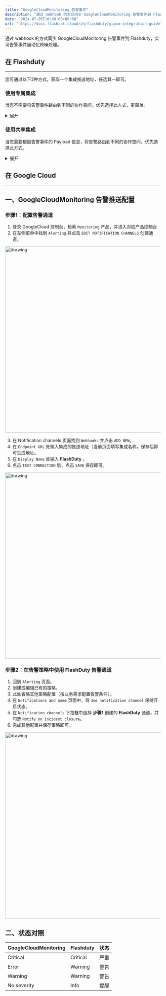 ```yaml
---
title: "GoogleCloudMonitoring 告警事件"
description: "通过 webhook 的方式同步 GoogleCloudMonitoring 告警事件到 Flashduty，实现告警事件自动化降噪处理"
date: "2024-07-05T10:00:00+08:00"
url: "https://docs.flashcat.cloud/zh/flashduty/gcpcm-integration-guide"
---
```


通过 webhook 的方式同步 GoogleCloudMonitoring 告警事件到 Flashduty，实现告警事件自动化降噪处理。

<div class="hide">

## 在 Flashduty
---
您可通过以下2种方式，获取一个集成推送地址，任选其一即可。

### 使用专属集成

当您不需要将告警事件路由到不同的协作空间，优先选择此方式，更简单。

<details>
  <summary>展开</summary>
  
  1. 进入 Flashduty 控制台，选择 **协作空间**，进入某个空间的详情页面
  2. 选择 **集成数据** tab，点击 **添加一个集成**，进入添加集成页面
  3. 选择 **GCP 云监控** 集成，点击 **保存**，生成卡片。
  4. 点击生成的卡片，可以查看到 **推送地址**，复制备用，完成。
  
    
</details>

### 使用共享集成

当您需要根据告警事件的 Payload 信息，将告警路由到不同的协作空间，优先选择此方式。

<details>
  <summary>展开</summary>
  
  1. 进入 Flashduty 控制台，选择 **集成中心=>告警事件**，进入集成选择页面。
  2. 选择 **GCP 云监控** 集成：
        - **集成名称**：为当前集成定义一个名称。
  3. 点击 **保存** 后，复制当前页面的新生成的 **推送地址** 备用。
  4. 点击 **创建路由**，为集成配置路由规则。您可以按条件匹配不同的告警到不同的协作空间，也可以直接设置默认协作空间作为兜底，后续再按需调整。
  5. 完成。
    
</details>

</div>

## 在 Google Cloud
---

<div class="md-block">

## 一、GoogleCloudMonitoring 告警推送配置

### 步骤1：配置告警通道
1. 登录 GoogleCloud 控制台，检索 `Monitoring` 产品，并进入对应产品控制台
2. 在左侧菜单中找到 `Alerting` 并点击 `EDIT NOTIFICATION CHANNELS` 创建通道。

<img alt="drawing" width="600" src="https://download.flashcat.cloud/flashduty/doc/google-cm-1.png" />

3. 在 Notification channels 页面找到 `Webhooks` 并点击 `ADD NEW`。
4. 在 `Endpoint URL` 处输入集成的推送地址（当前页面填写集成名称，保存后即可生成地址。
5. 在 `Display Name` 处输入 **FlashDuty** 。
6. 点击 `TEST CONNECTION` 后，点击 `SAVE` 保存即可。

<img alt="drawing" width="600" src="https://download.flashcat.cloud/flashduty/doc/google-cm-2.png" />

### 步骤2：在告警策略中使用 FlashDuty 告警通道

1. 回到 `Alerting` 页面。
2. 创建或编辑已有的策略。
3. 此处省略其他策略配置（按业务需求配置告警条件）。
4. 在 `Notifications and name` 页面中，将 `Use notification channel` 保持开启状态。
5. 在 `Notification channels` 下拉框中选择 **步骤1** 创建的 **FlashDuty** 通道，并勾选 `Notify on incident closure`。
6. 完成其他配置并保存策略即可。

<img alt="drawing" width="600" src="https://download.flashcat.cloud/flashduty/doc/google-cm-3.png" />

</div>


## 二、状态对照

<div class="md-block">
  
|GoogleCloudMonitoring| Flashduty|状态|
|---|---|---|
|Critical|Critical|严重|
|Error|Warning|警告|
|Warning|Warning|警告|
|No severity|Info|提醒|

</div>
